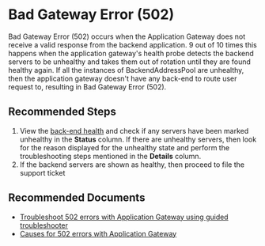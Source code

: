 <properties 
    pageTitle="I'm encountering Bad Gateway Error (502)"
    description="Bad Gateway Error (502)"    
    service="microsoft.network"
    resource="applicationgateways"
    authors="abshamsft"
    ms.author="absha"
    displayOrder="20"
    selfHelpType="resource"
    articleId="application-gateway-502-error-mooncake"
    resourceTags=""
	productPesIds=""
    supportTopicIds=""
    cloudEnvironments="MoonCake"
 />

# Bad Gateway Error (502)

Bad Gateway Error (502) occurs when the Application Gateway does not receive a valid response from the backend application. 9 out of 10 times this happens when the application gateway's health probe detects the backend servers to be unhealthy and takes them out of rotation until they are found healthy again. If all the instances of BackendAddressPool are unhealthy, then the application gateway doesn't have any back-end to route user request to, resulting in Bad Gateway Error (502).

## **Recommended Steps**

1. View the [back-end health](https://docs.azure.cn/application-gateway/application-gateway-diagnostics#view-back-end-health-through-the-portal) and check if any servers have been marked unhealthy in the **Status** column. If there are unhealthy servers, then look for the reason displayed for the unhealthy state and perform the troubleshooting steps mentioned in the **Details** column.
2. If the backend servers are shown as healthy, then proceed to file the support ticket

## **Recommended Documents**

- [Troubleshoot 502 errors with Application Gateway using guided troubleshooter](https://support.microsoft.com/help/4504111/azure-application-gateway-with-bad-gateway-502-errors)
- [Causes for 502 errors with Application Gateway](https://docs.azure.cn/application-gateway/application-gateway-troubleshooting-502)

